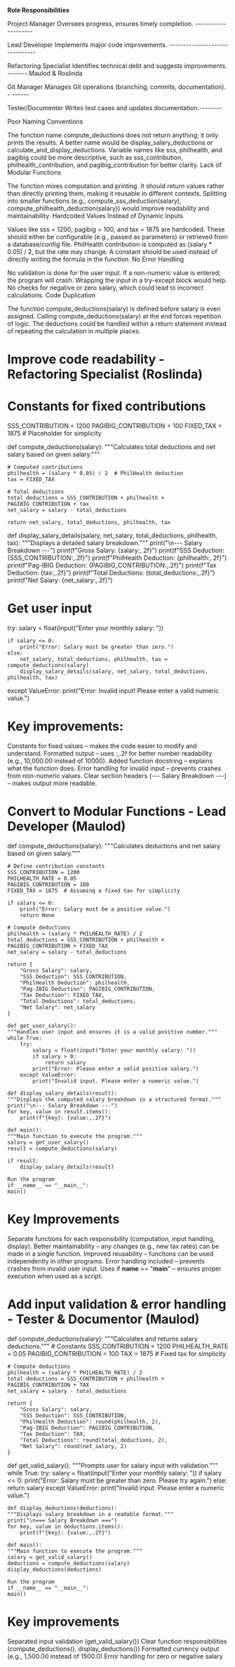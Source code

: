 
**Role Responsibilities**

Project Manager Oversees progress, ensures timely completion. --------------------

Lead Developer Implements major code improvements. -------------------------------

Refactoring Specialist Identifies technical debt and suggests improvements. -------  Maulod & Roslinda

Git Manager Manages Git operations (branching, commits, documentation). - ------

Tester/Documenter Writes test cases and updates documentation.--------


Poor Naming Conventions

The function name compute_deductions does not return anything; it only prints the results. A better name would be display_salary_deductions or calculate_and_display_deductions.
Variable names like sss, philhealth, and pagibig could be more descriptive, such as sss_contribution, philhealth_contribution, and pagibig_contribution for better clarity.
Lack of Modular Functions

The function mixes computation and printing. It should return values rather than directly printing them, making it reusable in different contexts.
Splitting into smaller functions (e.g., compute_sss_deduction(salary), compute_philhealth_deduction(salary)) would improve readability and maintainability.
Hardcoded Values Instead of Dynamic Inputs

Values like sss = 1200, pagibig = 100, and tax = 1875 are hardcoded. These should either be configurable (e.g., passed as parameters) or retrieved from a database/config file.
PhilHealth contribution is computed as (salary * 0.05) / 2, but the rate may change. A constant should be used instead of directly writing the formula in the function.
No Error Handling

No validation is done for the user input. If a non-numeric value is entered, the program will crash. Wrapping the input in a try-except block would help.
No checks for negative or zero salary, which could lead to incorrect calculations.
Code Duplication

The function compute_deductions(salary) is defined before salary is even assigned. Calling compute_deductions(salary) at the end forces repetition of logic.
The deductions could be handled within a return statement instead of repeating the calculation in multiple places.

# Improve code readability  - Refactoring Specialist (Roslinda)

# Constants for fixed contributions
SSS_CONTRIBUTION = 1200
PAGIBIG_CONTRIBUTION = 100
FIXED_TAX = 1875  # Placeholder for simplicity

def compute_deductions(salary):
    """Calculates total deductions and net salary based on given salary."""
    
    # Computed contributions
    philhealth = (salary * 0.05) / 2  # PhilHealth deduction
    tax = FIXED_TAX  

    # Total deductions
    total_deductions = SSS_CONTRIBUTION + philhealth + PAGIBIG_CONTRIBUTION + tax
    net_salary = salary - total_deductions

    return net_salary, total_deductions, philhealth, tax

def display_salary_details(salary, net_salary, total_deductions, philhealth, tax):
    """Displays a detailed salary breakdown."""
    print("\n--- Salary Breakdown ---")
    print(f"Gross Salary: {salary:,.2f}")
    print(f"SSS Deduction: {SSS_CONTRIBUTION:,.2f}")
    print(f"PhilHealth Deduction: {philhealth:,.2f}")
    print(f"Pag-IBIG Deduction: {PAGIBIG_CONTRIBUTION:,.2f}")
    print(f"Tax Deduction: {tax:,.2f}")
    print(f"Total Deductions: {total_deductions:,.2f}")
    print(f"Net Salary: {net_salary:,.2f}")

# Get user input
try:
    salary = float(input("Enter your monthly salary: "))
    
    if salary <= 0:
        print("Error: Salary must be greater than zero.")
    else:
        net_salary, total_deductions, philhealth, tax = compute_deductions(salary)
        display_salary_details(salary, net_salary, total_deductions, philhealth, tax)

except ValueError:
    print("Error: Invalid input! Please enter a valid numeric value.")


    
# Key improvements:

 Constants for fixed values – makes the code easier to modify and understand.
 Formatted output – uses :,.2f for better number readability (e.g., 10,000.00 instead of 10000).
 Added function docstring – explains what the function does.
 Error handling for invalid input – prevents crashes from non-numeric values.
 Clear section headers (--- Salary Breakdown ---) – makes output more readable.


# Convert to Modular Functions - Lead Developer (Maulod)
def compute_deductions(salary):
    """Calculates deductions and net salary based on given salary."""
    
    # Define contribution constants
    SSS_CONTRIBUTION = 1200
    PHILHEALTH_RATE = 0.05
    PAGIBIG_CONTRIBUTION = 100
    FIXED_TAX = 1875  # Assuming a fixed tax for simplicity

    if salary <= 0:
        print("Error: Salary must be a positive value.")
        return None

    # Compute deductions
    philhealth = (salary * PHILHEALTH_RATE) / 2
    total_deductions = SSS_CONTRIBUTION + philhealth + PAGIBIG_CONTRIBUTION + FIXED_TAX
    net_salary = salary - total_deductions

    return {
        "Gross Salary": salary,
        "SSS Deduction": SSS_CONTRIBUTION,
        "PhilHealth Deduction": philhealth,
        "Pag-IBIG Deduction": PAGIBIG_CONTRIBUTION,
        "Tax Deduction": FIXED_TAX,
        "Total Deductions": total_deductions,
        "Net Salary": net_salary
    }

    def get_user_salary():
    """Handles user input and ensures it is a valid positive number."""
    while True:
        try:
            salary = float(input("Enter your monthly salary: "))
            if salary > 0:
                return salary
            print("Error: Please enter a valid positive salary.")
        except ValueError:
            print("Invalid input. Please enter a numeric value.")

    def display_salary_details(result):
    """Displays the computed salary breakdown in a structured format."""
    print("\n--- Salary Breakdown ---")
    for key, value in result.items():
        print(f"{key}: {value:,.2f}")

    def main():
    """Main function to execute the program."""
    salary = get_user_salary()
    result = compute_deductions(salary)
    
    if result:
        display_salary_details(result)

    Run the program
    if __name__ == "__main__":
    main()

# Key Improvements

Separate functions for each responsibility (computation, input handling, display).
 Better maintainability – any changes (e.g., new tax rates) can be made in a single function.
 Improved reusability – functions can be used independently in other programs.
 Error handling included – prevents crashes from invalid user input.
 Uses if __name__ == "__main__" – ensures proper execution when used as a script.



# Add input validation & error handling - Tester & Documentor (Maulod)

def compute_deductions(salary):
    """Calculates and returns salary deductions."""
    # Constants
    SSS_CONTRIBUTION = 1200
    PHILHEALTH_RATE = 0.05
    PAGIBIG_CONTRIBUTION = 100
    TAX = 1875  # Fixed tax for simplicity

    # Compute deductions
    philhealth = (salary * PHILHEALTH_RATE) / 2
    total_deductions = SSS_CONTRIBUTION + philhealth + PAGIBIG_CONTRIBUTION + TAX
    net_salary = salary - total_deductions

    return {
        "Gross Salary": salary,
        "SSS Deduction": SSS_CONTRIBUTION,
        "PhilHealth Deduction": round(philhealth, 2),
        "Pag-IBIG Deduction": PAGIBIG_CONTRIBUTION,
        "Tax Deduction": TAX,
        "Total Deductions": round(total_deductions, 2),
        "Net Salary": round(net_salary, 2)
    }

def get_valid_salary():
    """Prompts user for salary input with validation."""
    while True:
        try:
            salary = float(input("Enter your monthly salary: "))
            if salary <= 0:
                print("Error: Salary must be greater than zero. Please try again.")
            else:
                return salary
        except ValueError:
            print("Invalid input. Please enter a numeric value.")

    def display_deductions(deductions):
    """Displays salary breakdown in a readable format."""
    print("\n=== Salary Breakdown ===")
    for key, value in deductions.items():
        print(f"{key}: {value:,.2f}")

    def main():
    """Main function to execute the program."""
    salary = get_valid_salary()
    deductions = compute_deductions(salary)
    display_deductions(deductions)

    Run the program
    if __name__ == "__main__":
    main()
# Key improvements

Separated input validation (get_valid_salary())
 Clear function responsibilities (compute_deductions(), display_deductions())
 Formatted currency output (e.g., 1,500.00 instead of 1500.0)
 Error handling for zero or negative salary

























